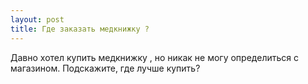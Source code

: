 ```yaml
---
layout: post 
title: Где заказать медкнижку ? 
--- 
```

Давно хотел купить медкнижку , но никак не могу определиться с магазином. Подскажите, где лучше купить?